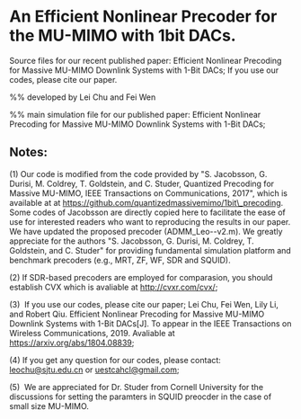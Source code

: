 
# An Efficient Nonlinear Precoder for the MU-MIMO with 1bit DACs.

Source files for our recent published paper: Efficient Nonlinear Precoding for Massive MU-MIMO Downlink Systems with 1-Bit DACs;  If you use our codes, please cite our paper.

%% developed by Lei Chu and Fei Wen


%% main simulation file for our published paper: Efficient Nonlinear Precoding for Massive MU-MIMO Downlink Systems with 1-Bit DACs; 

## Notes:

(1)  Our code is modified from the code provided by "S. Jacobsson, G. Durisi, M. Coldrey, T. Goldstein, and C. Studer, Quantized Precoding for Massive MU-MIMO, IEEE Transactions on
Communications, 2017", which is available at at https://github.com/quantizedmassivemimo/1bit\_precoding.
Some codes of Jacobsson are directly copied here to facilitate the ease of use
for interested readers who want to reproducing the results in our paper.
We have updated the proposed precoder (ADMM\_Leo--v2.m).
We greatly appreciate for the authors "S. Jacobsson, G. Durisi, M. Coldrey, T. Goldstein, and C. Studer" for providing
fundamental simulation platform and benchmark precoders (e.g., MRT, ZF, WF, SDR and SQUID).


(2)  If SDR-based precoders are employed for comparasion, you should establish CVX which is avaliable at http://cvxr.com/cvx/;

(3)  If you use our codes, please cite our paper; 
Lei Chu,  Fei Wen, Lily Li, and Robert Qiu. Efficient Nonlinear Precoding for Massive MU-MIMO Downlink Systems with 1-Bit DACs[J]. To appear in the IEEE Transactions on Wireless Communications, 2019. Avaliable at  https://arxiv.org/abs/1804.08839;

(4) If you get any question for our codes, please contact: leochu@sjtu.edu.cn or uestcahcl@gmail.com;

(5)  We are appreciated for Dr. Studer from Cornell University for the discussions for setting the paramters in SQUID preocder in the case of small size MU-MIMO. 


